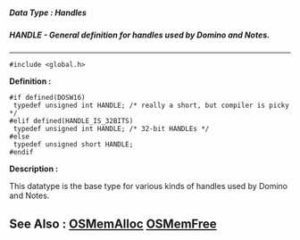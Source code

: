 ##### Data Type : Handles
##### HANDLE - General definition for handles used by Domino and Notes.
---
```
#include <global.h>
```

**Definition :**
```
#if defined(DOSW16)
 typedef unsigned int HANDLE; /* really a short, but compiler is picky */
#elif defined(HANDLE_IS_32BITS)
 typedef unsigned int HANDLE; /* 32-bit HANDLEs */
#else
 typedef unsigned short HANDLE;
#endif

```

**Description :**

This datatype is the base type for various kinds of handles used by Domino and Notes.


**See Also :**
[OSMemAlloc](/domino-c-api-docs/reference/Func/OSMemAlloc)
[OSMemFree](/domino-c-api-docs/reference/Func/OSMemFree)
---
